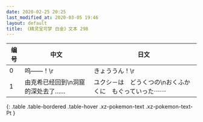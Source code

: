 ```yaml
---
date: 2020-02-25 20:25
last_modified_at: 2020-03-05 19:46
layout: default
title: 《精灵宝可梦 白金》文本 298
---
```

| 编号 | 中文 | 日文 |
| ---- | ---- | ---- |
| 0 | 呜——！\r | きょううん！\r |
| 1 | 由克希已经回到\n洞窟的深处去了…… | ユクシ－は　どうくつの\nおくふかくに　もぐっていった⋯⋯ |
{: .table .table-bordered .table-hover .xz-pokemon-text .xz-pokemon-text-Pt }